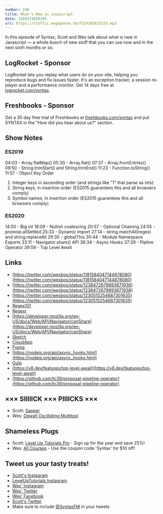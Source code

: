 ```yaml
---
number: 248
title: What's New in Javascript
date: 1589374800345
url: https://traffic.megaphone.fm/FSI4105615253.mp3
---
```


In this episode of Syntax, Scott and Wes talk about what is new in Javascript — a whole bunch of new stuff that you can use now and in the next sixth months or so.

## LogRocket - Sponsor
LogRocket lets you replay what users do on your site, helping you reproduce bugs and fix issues faster. It's an exception tracker, a session re-player and a performance monitor. Get 14 days free at [logrocket.com/syntax](https://logrocket.com/syntax).

## Freshbooks - Sponsor
Get a 30 day free trial of Freshbooks at [freshbooks.com/syntax](https://freshbooks.com/syntax) and put SYNTAX in the "How did you hear about us?" section.

## Show Notes

### ES2019

04:03 - Array.flatMap()
05:30 - Array.flat()
07:37 - Array.fromEntries()
09:50 - String.trimStart() and String.trimEnd()
11:23 - Function.toString()
11:57 - Object Key Order

1. Integer keys in ascending order (and strings like "1" that parse as ints)
2. String keys, in insertion order (ES2015 guarantees this and all browsers comply)
3. Symbol names, in insertion order (ES2015 guarantees this and all browsers comply)

### ES2020

14:50 - Big int
18:09 - Nullish coalescing
20:57 - Optional Chaining
24:55 - promise.allSettled
25:33 -  Dynamic import
27:14 - string.matchAll(regex) and string.replaceAll
29:30 - globalThis
30:44 - Module Namespace Exports
33:11 - Navigator.share() API
36:34 - Async Hooks
37:39 - Pipline Operator 
39:59 - Top Level Await 

## Links
* [https://twitter.com/wesbos/status/1181584047144878080](https://twitter.com/wesbos/status/1181584047144878080)
* [https://twitter.com/wesbos/status/1238472679893671938](https://twitter.com/wesbos/status/1238472679893671938)
* [https://twitter.com/wesbos/status/1230515254687301635](https://twitter.com/wesbos/status/1230515254687301635)
* [Regex101](https://regex101.com/)
* [Regexr](https://regexr.com/)
* [https://developer.mozilla.org/en-US/docs/Web/API/Navigator/canShare](https://developer.mozilla.org/en-US/docs/Web/API/Navigator/canShare) 
* [Sketch](https://www.sketch.com/)
* [CloudApp](https://www.getcloudapp.com/)
* [Figma](https://www.figma.com/)
* [https://nodejs.org/api/async_hooks.html](https://nodejs.org/api/async_hooks.html)
* [Gulp](https://gulpjs.com/)
* [https://v8.dev/features/top-level-await](https://v8.dev/features/top-level-await)
* [https://github.com/tc39/proposal-pipeline-operator](https://github.com/tc39/proposal-pipeline-operator)

## ××× SIIIIICK ××× PIIIICKS ×××
* Scott: [Sapper](https://sapper.svelte.dev/)
* Wes: [Dewalt Oscillating Multitool](https://amzn.to/2RR9f7B)

## Shameless Plugs
* Scott: [Level Up Tutorials Pro](https://www.leveluptutorials.com/pro) - Sign up for the year and save 25%!
* Wes: [All Courses](https://wesbos.com/courses/) - Use the coupon code 'Syntax' for $10 off!

## Tweet us your tasty treats!
* [Scott's Instagram](https://www.instagram.com/stolinski/)
* [LevelUpTutorials Instagram](https://www.instagram.com/LevelUpTutorials/)
* [Wes' Instagram](https://www.instagram.com/wesbos/)
* [Wes' Twitter](https://twitter.com/wesbos)
* [Wes' Facebook](https://www.facebook.com/wesbos.developer)
* [Scott's Twitter](https://twitter.com/stolinski)
* Make sure to include [@SyntaxFM](https://twitter.com/SyntaxFM) in your tweets